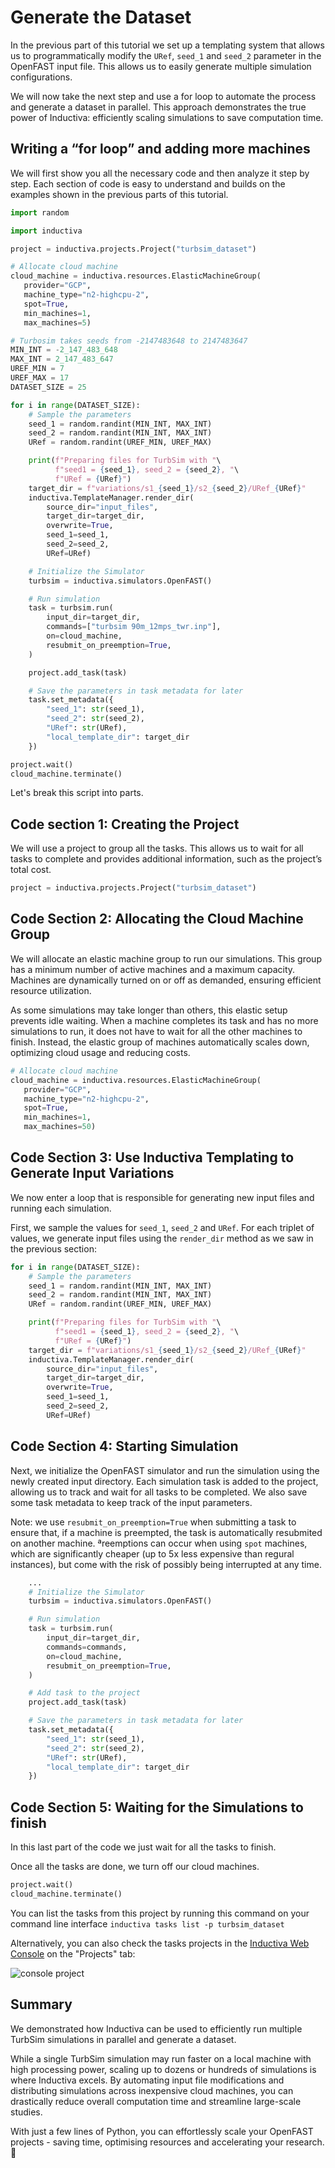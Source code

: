 # Generate the Dataset
In the previous part of this tutorial we set up a templating system that allows us to programmatically modify the `URef`, `seed_1` and `seed_2` parameter in the OpenFAST input file. 
This allows us to easily generate multiple simulation configurations.

We will now take the next step and use a for loop to automate the process and generate a dataset in parallel. This approach demonstrates the true power 
of Inductiva: efficiently scaling simulations to save computation time.

## Writing a “for loop” and adding more machines
We will first show you all the necessary code and then analyze it step by step. Each section of code is easy to understand and builds on the examples shown 
in the previous parts of this tutorial.

```python
import random

import inductiva

project = inductiva.projects.Project("turbsim_dataset")

# Allocate cloud machine
cloud_machine = inductiva.resources.ElasticMachineGroup(
   provider="GCP",
   machine_type="n2-highcpu-2",
   spot=True,
   min_machines=1,
   max_machines=5)

# Turbosim takes seeds from -2147483648 to 2147483647
MIN_INT = -2_147_483_648
MAX_INT = 2_147_483_647
UREF_MIN = 7
UREF_MAX = 17
DATASET_SIZE = 25

for i in range(DATASET_SIZE):
    # Sample the parameters
    seed_1 = random.randint(MIN_INT, MAX_INT)
    seed_2 = random.randint(MIN_INT, MAX_INT)
    URef = random.randint(UREF_MIN, UREF_MAX)

    print(f"Preparing files for TurbSim with "\
          f"seed1 = {seed_1}, seed_2 = {seed_2}, "\
          f"URef = {URef}")
    target_dir = f"variations/s1_{seed_1}/s2_{seed_2}/URef_{URef}"
    inductiva.TemplateManager.render_dir(
        source_dir="input_files",
        target_dir=target_dir,
        overwrite=True,
        seed_1=seed_1,
        seed_2=seed_2,
        URef=URef)

    # Initialize the Simulator
    turbsim = inductiva.simulators.OpenFAST()

    # Run simulation
    task = turbsim.run(
        input_dir=target_dir,
        commands=["turbsim 90m_12mps_twr.inp"],
        on=cloud_machine,
        resubmit_on_preemption=True,
    )

    project.add_task(task)

    # Save the parameters in task metadata for later
    task.set_metadata({
        "seed_1": str(seed_1),
        "seed_2": str(seed_2),
        "URef": str(URef),
        "local_template_dir": target_dir
    })

project.wait()
cloud_machine.terminate()

```

Let's break this script into parts.

## Code section 1: Creating the Project

We will use a project to group all the tasks. This allows us to wait for all tasks to complete and provides additional information, such as the project’s total cost.

```python
project = inductiva.projects.Project("turbsim_dataset")
```

## Code Section 2: Allocating the Cloud Machine Group
We will allocate an elastic machine group to run our simulations. This group has a minimum number of active machines and a maximum capacity. 
Machines are dynamically turned on or off as demanded, ensuring efficient resource utilization.

As some simulations may take longer than others, this elastic setup prevents idle waiting. When a machine completes its task and has no more simulations to run, 
it does not have to wait for all the other machines to finish. Instead, the elastic group of machines automatically scales down, optimizing cloud usage and 
reducing costs.

```python
# Allocate cloud machine
cloud_machine = inductiva.resources.ElasticMachineGroup(
   provider="GCP",
   machine_type="n2-highcpu-2",
   spot=True,
   min_machines=1,
   max_machines=50)
```

## Code Section 3: Use Inductiva Templating to Generate Input Variations
We now enter a loop that is responsible for generating new input files and running each simulation.

First, we sample the values for `seed_1`, `seed_2` and `URef`. For each triplet of values, we generate input files using the `render_dir` method as we saw in the previous section:

```python
for i in range(DATASET_SIZE):
    # Sample the parameters
    seed_1 = random.randint(MIN_INT, MAX_INT)
    seed_2 = random.randint(MIN_INT, MAX_INT)
    URef = random.randint(UREF_MIN, UREF_MAX)

    print(f"Preparing files for TurbSim with "\
          f"seed1 = {seed_1}, seed_2 = {seed_2}, "\
          f"URef = {URef}")
    target_dir = f"variations/s1_{seed_1}/s2_{seed_2}/URef_{URef}"
    inductiva.TemplateManager.render_dir(
        source_dir="input_files",
        target_dir=target_dir,
        overwrite=True,
        seed_1=seed_1,
        seed_2=seed_2,
        URef=URef)
```

## Code Section 4: Starting Simulation
Next, we initialize the OpenFAST simulator and run the simulation using the newly created input directory. Each simulation task is added to the project, allowing us to track and wait for all tasks to be completed. We also save some task metadata to keep track of the input parameters.

Note: we use `resubmit_on_preemption=True` when submitting a task to ensure that, if a machine is preempted, the task is automatically resubmited on another machine. ªreemptions can occur when using `spot` machines, which are significantly cheaper (up to 5x less expensive than regural instances), but come with the risk of possibly being interrupted at any time.

```python
    ...
    # Initialize the Simulator
    turbsim = inductiva.simulators.OpenFAST()

    # Run simulation
    task = turbsim.run(
        input_dir=target_dir,
        commands=commands,
        on=cloud_machine,
        resubmit_on_preemption=True,
    )

    # Add task to the project
    project.add_task(task)

    # Save the parameters in task metadata for later
    task.set_metadata({
        "seed_1": str(seed_1),
        "seed_2": str(seed_2),
        "URef": str(URef),
        "local_template_dir": target_dir
    })
```


## Code Section 5: Waiting for the Simulations to finish
In this last part of the code we just wait for all the tasks to finish.

Once all the tasks are done, we turn off our cloud machines.

```python
project.wait()
cloud_machine.terminate()
```

You can list the tasks from this project by running this command on
your command line interface `inductiva tasks list -p turbsim_dataset`

Alternatively, you can also check the tasks projects in the [Inductiva Web Console](https://console.inductiva.ai/) on the "Projects" tab:

![console project](../../_static/console_projects.png)



## Summary
We demonstrated how Inductiva can be used to efficiently run multiple TurbSim simulations in parallel and generate a dataset. 

While a single TurbSim simulation may run faster on a local machine with high processing power, scaling up to dozens or hundreds of simulations is where Inductiva excels. By automating input file modifications
and distributing simulations across inexpensive cloud machines, you can drastically reduce overall computation time and streamline large-scale studies.

With just a few lines of Python, you can effortlessly scale your OpenFAST projects - saving time, optimising resources and accelerating your research. 🚀
